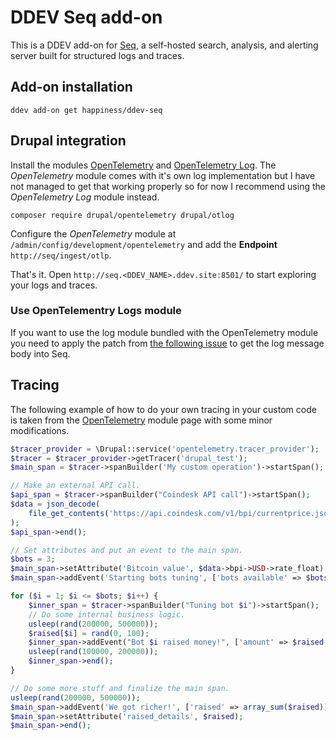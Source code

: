 # DDEV Seq add-on

This is a DDEV add-on for [Seq](https://datalust.co/seq), a self-hosted search,
analysis, and alerting server built for structured logs and traces.

## Add-on installation

```
ddev add-on get happiness/ddev-seq
```

## Drupal integration

Install the modules [OpenTelemetry](https://www.drupal.org/project/opentelemetry) and
[OpenTelemetry Log](https://www.drupal.org/project/otlog). The *OpenTelemetry* module
comes with it's own log implementation but I have not managed to get that working
properly so for now I recommend using the *OpenTelemetry Log* module instead.

```
composer require drupal/opentelemetry drupal/otlog
```

Configure the *OpenTelemetry* module at `/admin/config/development/opentelemetry`
and add the **Endpoint** `http://seq/ingest/otlp`.

That's it. Open `http://seq.<DDEV_NAME>.ddev.site:8501/` to start exploring
your logs and traces.

### Use OpenTelementry Logs module

If you want to use the log module bundled with the OpenTelemetry module you
need to apply the patch from [the following issue](https://www.drupal.org/project/opentelemetry/issues/3505594)
to get the log message body into Seq.

## Tracing

The following example of how to do your own tracing in your custom code is
taken from the [OpenTelemetry](https://www.drupal.org/project/opentelemetry)
module page with some minor modifications.

```php
$tracer_provider = \Drupal::service('opentelemetry.tracer_provider');
$tracer = $tracer_provider->getTracer('drupal_test');
$main_span = $tracer->spanBuilder('My custom operation')->startSpan();

// Make an external API call.
$api_span = $tracer->spanBuilder("Coindesk API call")->startSpan();
$data = json_decode(
    file_get_contents('https://api.coindesk.com/v1/bpi/currentprice.json')
);
$api_span->end();

// Set attributes and put an event to the main span.
$bots = 3;
$main_span->setAttribute('Bitcoin value', $data->bpi->USD->rate_float);
$main_span->addEvent('Starting bots tuning', ['bots available' => $bots]);

for ($i = 1; $i <= $bots; $i++) {
    $inner_span = $tracer->spanBuilder("Tuning bot $i")->startSpan();
    // Do some internal business logic.
    usleep(rand(200000, 500000));
    $raised[$i] = rand(0, 100);
    $inner_span->addEvent("Bot $i raised money!", ['amount' => $raised[$i]]);
    usleep(rand(100000, 200000));
    $inner_span->end();
}

// Do some more stuff and finalize the main span.
usleep(rand(200000, 500000));
$main_span->addEvent('We got richer!', ['raised' => array_sum($raised)]);
$main_span->setAttribute('raised_details', $raised);
$main_span->end();
```